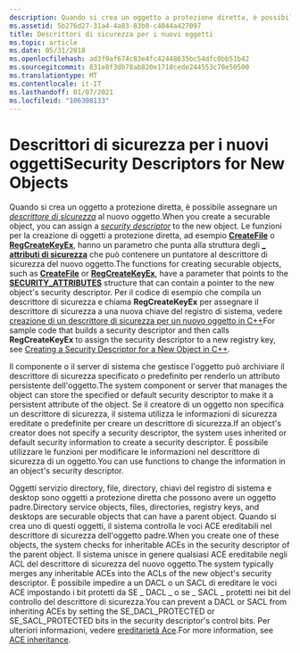 ```yaml
---
description: Quando si crea un oggetto a protezione diretta, è possibile assegnare un descrittore di sicurezza al nuovo oggetto.
ms.assetid: 5b276d27-31a4-4a83-83b0-c4044a427097
title: Descrittori di sicurezza per i nuovi oggetti
ms.topic: article
ms.date: 05/31/2018
ms.openlocfilehash: ad3f9af674c83e4fc42448635bc54dfc0bb51b42
ms.sourcegitcommit: 831e8f3db78ab820e1710cede244553c70e50500
ms.translationtype: MT
ms.contentlocale: it-IT
ms.lasthandoff: 01/07/2021
ms.locfileid: "106308133"
---
```

# <a name="security-descriptors-for-new-objects"></a><span data-ttu-id="ca543-103">Descrittori di sicurezza per i nuovi oggetti</span><span class="sxs-lookup"><span data-stu-id="ca543-103">Security Descriptors for New Objects</span></span>

<span data-ttu-id="ca543-104">Quando si crea un oggetto a protezione diretta, è possibile assegnare un [*descrittore di sicurezza*](/windows/desktop/SecGloss/s-gly) al nuovo oggetto.</span><span class="sxs-lookup"><span data-stu-id="ca543-104">When you create a securable object, you can assign a [*security descriptor*](/windows/desktop/SecGloss/s-gly) to the new object.</span></span> <span data-ttu-id="ca543-105">Le funzioni per la creazione di oggetti a protezione diretta, ad esempio [**CreateFile**](/windows/desktop/api/fileapi/nf-fileapi-createfilea) o [**RegCreateKeyEx**](/windows/desktop/api/winreg/nf-winreg-regcreatekeyexa), hanno un parametro che punta alla struttura degli [**\_ attributi di sicurezza**](/previous-versions/windows/desktop/legacy/aa379560(v=vs.85)) che può contenere un puntatore al descrittore di sicurezza del nuovo oggetto.</span><span class="sxs-lookup"><span data-stu-id="ca543-105">The functions for creating securable objects, such as [**CreateFile**](/windows/desktop/api/fileapi/nf-fileapi-createfilea) or [**RegCreateKeyEx**](/windows/desktop/api/winreg/nf-winreg-regcreatekeyexa), have a parameter that points to the [**SECURITY\_ATTRIBUTES**](/previous-versions/windows/desktop/legacy/aa379560(v=vs.85)) structure that can contain a pointer to the new object's security descriptor.</span></span> <span data-ttu-id="ca543-106">Per il codice di esempio che compila un descrittore di sicurezza e chiama **RegCreateKeyEx** per assegnare il descrittore di sicurezza a una nuova chiave del registro di sistema, vedere [creazione di un descrittore di sicurezza per un nuovo oggetto in C++](creating-a-security-descriptor-for-a-new-object-in-c--.md)</span><span class="sxs-lookup"><span data-stu-id="ca543-106">For sample code that builds a security descriptor and then calls **RegCreateKeyEx** to assign the security descriptor to a new registry key, see [Creating a Security Descriptor for a New Object in C++](creating-a-security-descriptor-for-a-new-object-in-c--.md).</span></span>

<span data-ttu-id="ca543-107">Il componente o il server di sistema che gestisce l'oggetto può archiviare il descrittore di sicurezza specificato o predefinito per renderlo un attributo persistente dell'oggetto.</span><span class="sxs-lookup"><span data-stu-id="ca543-107">The system component or server that manages the object can store the specified or default security descriptor to make it a persistent attribute of the object.</span></span> <span data-ttu-id="ca543-108">Se il creatore di un oggetto non specifica un descrittore di sicurezza, il sistema utilizza le informazioni di sicurezza ereditate o predefinite per creare un descrittore di sicurezza.</span><span class="sxs-lookup"><span data-stu-id="ca543-108">If an object's creator does not specify a security descriptor, the system uses inherited or default security information to create a security descriptor.</span></span> <span data-ttu-id="ca543-109">È possibile utilizzare le funzioni per modificare le informazioni nel descrittore di sicurezza di un oggetto.</span><span class="sxs-lookup"><span data-stu-id="ca543-109">You can use functions to change the information in an object's security descriptor.</span></span>

<span data-ttu-id="ca543-110">Oggetti servizio directory, file, directory, chiavi del registro di sistema e desktop sono oggetti a protezione diretta che possono avere un oggetto padre.</span><span class="sxs-lookup"><span data-stu-id="ca543-110">Directory service objects, files, directories, registry keys, and desktops are securable objects that can have a parent object.</span></span> <span data-ttu-id="ca543-111">Quando si crea uno di questi oggetti, il sistema controlla le voci ACE ereditabili nel descrittore di sicurezza dell'oggetto padre.</span><span class="sxs-lookup"><span data-stu-id="ca543-111">When you create one of these objects, the system checks for inheritable ACEs in the security descriptor of the parent object.</span></span> <span data-ttu-id="ca543-112">Il sistema unisce in genere qualsiasi ACE ereditabile negli ACL del descrittore di sicurezza del nuovo oggetto.</span><span class="sxs-lookup"><span data-stu-id="ca543-112">The system typically merges any inheritable ACEs into the ACLs of the new object's security descriptor.</span></span> <span data-ttu-id="ca543-113">È possibile impedire a un DACL o un SACL di ereditare le voci ACE impostando i bit protetti da SE \_ DACL \_ o se \_ SACL \_ protetti nei bit del controllo del descrittore di sicurezza.</span><span class="sxs-lookup"><span data-stu-id="ca543-113">You can prevent a DACL or SACL from inheriting ACEs by setting the SE\_DACL\_PROTECTED or SE\_SACL\_PROTECTED bits in the security descriptor's control bits.</span></span> <span data-ttu-id="ca543-114">Per ulteriori informazioni, vedere [ereditarietà Ace](ace-inheritance.md).</span><span class="sxs-lookup"><span data-stu-id="ca543-114">For more information, see [ACE inheritance](ace-inheritance.md).</span></span>

 

 
